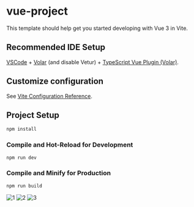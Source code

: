# vue-project

This template should help get you started developing with Vue 3 in Vite.

## Recommended IDE Setup

[VSCode](https://code.visualstudio.com/) + [Volar](https://marketplace.visualstudio.com/items?itemName=Vue.volar) (and disable Vetur) + [TypeScript Vue Plugin (Volar)](https://marketplace.visualstudio.com/items?itemName=Vue.vscode-typescript-vue-plugin).

## Customize configuration

See [Vite Configuration Reference](https://vitejs.dev/config/).

## Project Setup

```sh
npm install
```

### Compile and Hot-Reload for Development

```sh
npm run dev
```

### Compile and Minify for Production

```sh
npm run build
```

![1](https://github.com/user-attachments/assets/eb1b4692-9e5d-4e9a-8f48-1f9104ab67a8)
![2](https://github.com/user-attachments/assets/6e932a25-363b-4143-b65f-c61b1e08bcc6)
![3](https://github.com/user-attachments/assets/90a3df88-81b3-4d78-b6c5-d2e4bb79022f)

